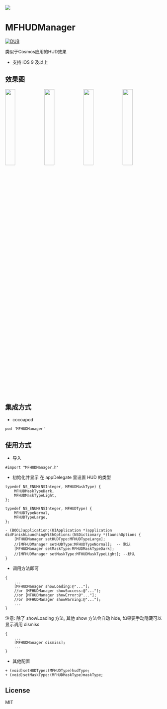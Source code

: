 
[![](https://github.com/GodzzZZZ/MFHUDManager/blob/master/SnapShot/1.png)]()

# MFHUDManager

[![DUB](https://img.shields.io/dub/l/vibe-d.svg)]()

类似于Cosmos应用的HUD效果

- 支持 iOS 9 及以上

## 效果图

<img src="https://github.com/GodzzZZZ/MFHUDManager/blob/master/SnapShot/1.gif" width="25%"/><img src="https://github.com/GodzzZZZ/MFHUDManager/blob/master/SnapShot/2.gif" width="25%"/><img src="https://github.com/GodzzZZZ/MFHUDManager/blob/master/SnapShot/3.gif" width="25%"/><img src="https://github.com/GodzzZZZ/MFHUDManager/blob/master/SnapShot/4.gif" width="25%"/>

## 集成方式
- cocoapod

```
pod 'MFHUDManager'
```

## 使用方式
- 导入

```
#import "MFHUDManager.h"
```

- 初始化并显示
在 appDelegate 里设置 HUD 的类型

```objc
typedef NS_ENUM(NSInteger, MFHUDMaskType) {
    MFHUDMaskTypeDark,
    MFHUDMaskTypeLight,
};

typedef NS_ENUM(NSInteger, MFHUDType) {
    MFHUDTypeNormal,
    MFHUDTypeLarge,
};

- (BOOL)application:(UIApplication *)application didFinishLaunchingWithOptions:(NSDictionary *)launchOptions {
    [MFHUDManager setHUDType:MFHUDTypeLarge];
    //[MFHUDManager setHUDType:MFHUDTypeNormal];  -- 默认
    [MFHUDManager setMaskType:MFHUDMaskTypeDark];
    //[MFHUDManager setMaskType:MFHUDMaskTypeLight]; --默认
}
```

- 调用方法即可

```objc
{
    ...
    [MFHUDManager showLoading:@"..."];
    //or [MFHUDManager showSuccess:@"..."];
    //or [MFHUDManager showError:@"..."];
    //or [MFHUDManager showWarning:@"..."];
    ...
}
```
注意: 除了 showLoading 方法, 其他 show 方法会自动 hide, 如果要手动隐藏可以显示调用 dismiss
```objc
{
    ...
    [MFHUDManager dismiss];
    ...
}
```

- 其他配置

```objc
+ (void)setHUDType:(MFHUDType)hudType;
+ (void)setMaskType:(MFHUDMaskType)maskType;
```

## License
MIT
